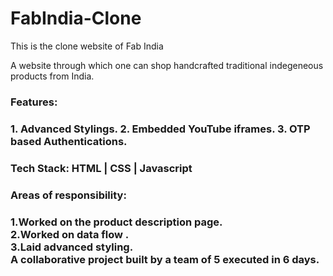 # FabIndia-Clone

This is the clone website of Fab India


A website through which one can shop handcrafted traditional indegeneous products from India.
<h3>Features:<h3/>
  1. Advanced  Stylings.
  2. Embedded YouTube iframes.
  3. OTP based Authentications.
<h3>Tech Stack: HTML | CSS | Javascript<h3/> 
<h3>Areas of responsibility:<h3/>
  1.Worked on the product description page. <br/>
  2.Worked on data flow .<br/>
  3.Laid advanced styling.<br/> 
A collaborative project built by a team of 5 executed in 6 days.


<br/>
<img src="https://github.com/sanjaysharma94/portfolio/blob/main/portfolio/assets/project/output-onlinepngtools.png?raw=true" alt="">
